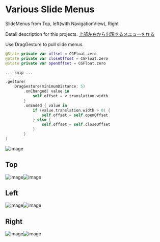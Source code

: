 # Various Slide Menus
SlideMenus from Top, left(with NavigationView), Right

Detail description for this projects.
[上部左右から出現するメニューを作る](https://d1v1b.com/swiftui/various_slidemenu)

Use DragGesture to pull slide menus.

```swift
@State private var offset = CGFloat.zero
@State private var closeOffset = CGFloat.zero
@State private var openOffset = CGFloat.zero

... snip ...

.gesture(
    DragGesture(minimumDistance: 5)
        .onChanged{ value in
            self.offset = v.translation.width
        }
        .onEnded { value in
            if (value.translation.width > 0) {
                self.offset = self.openOffset
            } else {
                self.offset = self.closeOffset
            }
        }
)
```

![image](./images/xcode.png)

## Top

![image](./images/top.png)![image](./images/top1.png)

## Left

![image](./images/left.png)![image](./images/left1.png)

## Right

![image](./images/right.png)![image](./images/right1.png)
